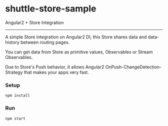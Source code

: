 # shuttle-store-sample
Angular2 + Store Integration

---

A simple Store integration on Angular2 DI, this Store shares data and data-history between routing pages.

You can get data from Store as primitive values, Observables or Stream Observables. 

Due to Store's Push behavior, it allows Angular2 OnPush-ChangeDetection-Strategy that makes your apps very fast. 

### Setup
```
npm install
```

### Run
```
npm start
```
